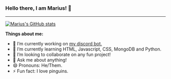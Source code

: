 ### Hello there, I am Marius! 👋

---
[![Marius's GitHub stats](https://github-readme-stats.vercel.app/api?username=Mariuseledy&theme=tokyonight)](https://github.com/Mariuseledy/github-readme-stats)

**Things about me:**
- 🔭 I’m currently working on [my discord bot.](https://top.gg/bot/863559667279462410)
- 🌱 I’m currently learning HTML, Javascript, CSS, MongoDB and Python.
- 👯 I’m looking to collaborate on any fun project!
- 💬 Ask me about anything!
- 😄 Pronouns: He/Them.
- ⚡ Fun fact: I love pinguins.
